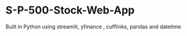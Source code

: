 # S-P-500-Stock-Web-App
Built in Python using  streamlit, yfinance , cufflinks, pandas and datetime
